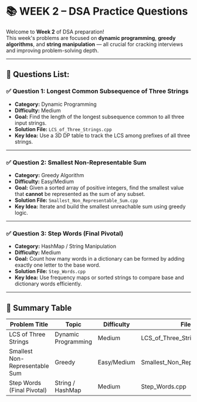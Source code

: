 # 📚 WEEK 2 – DSA Practice Questions

Welcome to **Week 2** of DSA preparation!  
This week's problems are focused on **dynamic programming**, **greedy algorithms**, and **string manipulation** — all crucial for cracking interviews and improving problem-solving depth.

---

## 🔖 Questions List:

### ✅ Question 1: Longest Common Subsequence of Three Strings
- **Category:** Dynamic Programming  
- **Difficulty:** Medium  
- **Goal:** Find the length of the longest subsequence common to all three input strings.  
- **Solution File:** `LCS_of_Three_Strings.cpp`  
- **Key Idea:** Use a 3D DP table to track the LCS among prefixes of all three strings.

---

### ✅ Question 2: Smallest Non-Representable Sum
- **Category:** Greedy Algorithm  
- **Difficulty:** Easy/Medium  
- **Goal:** Given a sorted array of positive integers, find the smallest value that **cannot** be represented as the sum of any subset.  
- **Solution File:** `Smallest_Non_Representable_Sum.cpp`  
- **Key Idea:** Iterate and build the smallest unreachable sum using greedy logic.

---

### ✅ Question 3: Step Words (Final Pivotal)
- **Category:** HashMap / String Manipulation  
- **Difficulty:** Medium  
- **Goal:** Count how many words in a dictionary can be formed by adding exactly one letter to the base word.  
- **Solution File:** `Step_Words.cpp`  
- **Key Idea:** Use frequency maps or sorted strings to compare base and dictionary words efficiently.

---

## 📌 Summary Table

| Problem Title                       | Topic                | Difficulty | File Name                          |
|------------------------------------|----------------------|------------|------------------------------------|
| LCS of Three Strings               | Dynamic Programming  | Medium     | LCS_of_Three_Strings.cpp           |
| Smallest Non-Representable Sum     | Greedy               | Easy/Medium| Smallest_Non_Representable_Sum.cpp |
| Step Words (Final Pivotal)         | String / HashMap     | Medium     | Step_Words.cpp                     |
